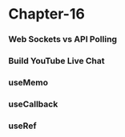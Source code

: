 # Chapter-16

### Web Sockets vs API Polling

### Build YouTube Live Chat

### useMemo

### useCallback

### useRef
